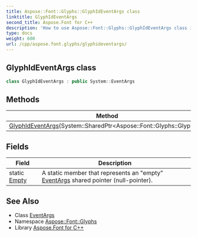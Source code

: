 ```yaml
---
title: Aspose::Font::Glyphs::GlyphIdEventArgs class
linktitle: GlyphIdEventArgs
second_title: Aspose.Font for C++
description: 'How to use Aspose::Font::Glyphs::GlyphIdEventArgs class in C++.'
type: docs
weight: 600
url: /cpp/aspose.font.glyphs/glyphideventargs/
---
```

## GlyphIdEventArgs class




```cpp
class GlyphIdEventArgs : public System::EventArgs
```

## Methods

| Method | Description |
| --- | --- |
| [GlyphIdEventArgs](./glyphideventargs/)(System::SharedPtr\<Aspose::Font::Glyphs::GlyphId\>) |  |
## Fields

| Field | Description |
| --- | --- |
| static [Empty](../../system/eventargs/empty/) | A static member that represents an "empty" [EventArgs](../../system/eventargs/) shared pointer (null-pointer). |
## See Also

* Class [EventArgs](../../system/eventargs/)
* Namespace [Aspose::Font::Glyphs](../)
* Library [Aspose.Font for C++](../../)
